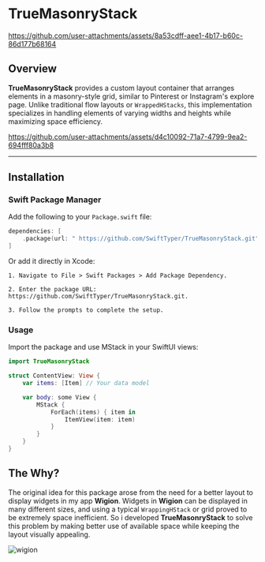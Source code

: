 # TrueMasonryStack

https://github.com/user-attachments/assets/8a53cdff-aee1-4b17-b60c-86d177b68164

## Overview

**TrueMasonryStack** provides a custom layout container that arranges elements in a masonry-style grid, similar to Pinterest or Instagram's explore page. Unlike traditional flow layouts or `WrappedHStacks`, this implementation specializes in handling elements of varying widths and heights while maximizing space efficiency.

https://github.com/user-attachments/assets/d4c10092-71a7-4799-9ea2-694fff80a3b8

---

## Installation

### Swift Package Manager

Add the following to your `Package.swift` file:

```swift
dependencies: [
    .package(url: " https://github.com/SwiftTyper/TrueMasonryStack.git", from: "1.0.0")
]
```

Or add it directly in Xcode:

    1. Navigate to File > Swift Packages > Add Package Dependency.

    2. Enter the package URL: https://github.com/SwiftTyper/TrueMasonryStack.git.
    
    3. Follow the prompts to complete the setup.

### Usage

Import the package and use MStack in your SwiftUI views:
```swift
import TrueMasonryStack

struct ContentView: View {
    var items: [Item] // Your data model

    var body: some View {
        MStack {
            ForEach(items) { item in
                ItemView(item: item)
            }
        }
    }
}
```

## The Why?

The original idea for this package arose from the need for a better layout to display widgets in my app **Wigion**. Widgets in **Wigion** can be displayed in many different sizes, and using a typical `WrappingHStack` or grid proved to be extremely space inefficient. So i developed **TrueMasonryStack** to solve this problem by making better use of available space while keeping the layout visually appealing.


![wigion](https://github.com/user-attachments/assets/49bb329d-dfae-4844-b1cb-711b9db9165c)
